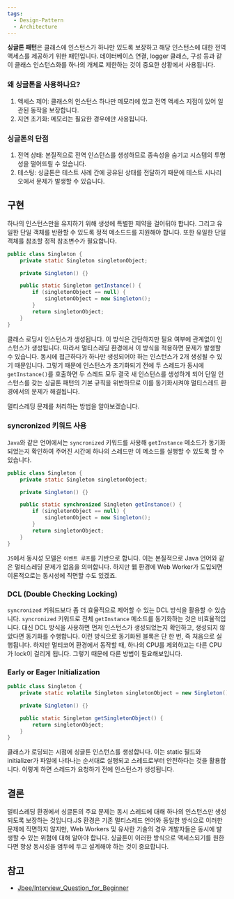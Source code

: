 ```yaml
---
tags:
  - Design-Pattern
  - Architecture
---
```

**싱글톤 패턴**은 클래스에 인스턴스가 하나만 있도록 보장하고 해당 인스턴스에 대한 전역 액세스를 제공하기 위한 패턴입니다. 데이터베이스 연결, logger 클래스, 구성 등과 같이 클래스 인스턴스화를 하나의 개체로 제한하는 것이 중요한 상황에서 사용됩니다.
### 왜 싱글톤을 사용하나요?
1. 액세스 제어: 클래스의 인스턴스 하나만 메모리에 있고 전역 액세스 지점이 있어 일관된 동작을 보장합니다.
2. 지연 초기화: 메모리는 필요한 경우에만 사용됩니다.
### 싱글톤의 단점
1. 전역 상태: 본질적으로 전역 인스턴스를 생성하므로 종속성을 숨기고 시스템의 투명성을 떨어뜨릴  수 있습니다.
2. 테스팅: 싱글톤은 테스트 사례 간에 공유된 상태를 전달하기 때문에 테스트 시나리오에서 문제가 발생할 수 있습니다.

## 구현
하나의 인스턴스만을 유지하기 위해 생성에 특별한 제약을 걸어둬야 합니다. 그리고 유일한 단일 객체를 반환할 수 있도록 정적 메소드드를 지원해야 합니다. 또한 유일한 단일 객체를 참조할 정적 참조변수가 필요합니다.
```java
public class Singleton {
    private static Singleton singletonObject;

    private Singleton() {}

    public static Singleton getInstance() {
        if (singletonObject == null) {
            singletonObject = new Singleton();
        }
        return singletonObject;
    }
}
```
클래스 로딩시 인스턴스가 생성됩니다. 이 방식은 간단하지만 필요 여부에 관계없이 인스턴스가 생성됩니다. 따라서 멀티스레딩 환경에서 이 방식을 적용하면 문제가 발생할 수 있습니다. 동시에 접근하다가 하나만 생성되어야 하는 인스턴스가 2개 생성될 수 있기 때문입니다. 그렇기 때문에 인스턴스가 초기화되기 전에 두 스레드가 동시에 `getInstance()`를 호출하면 두 스레드 모두 결국 새 인스턴스를 생성하게 되어 단일 인스턴스를 갖는 싱글톤 패턴의 기본 규칙을 위반하므로 이를 동기화시켜야 멀티스레드 환경에서의 문제가 해결됩니다.

멀티스레딩 문제를 처리하는 방법을 알아보겠습니다.
### syncronized 키워드 사용
`Java`와 같은 언어에서는 `syncronized` 키워드를 사용해 `getInstance` 메소드가 동기화되었는지 확인하여 주어진 시간에 하나의 스레드만 이 메소드를 실행할 수 있도록 할 수 있습니다.
```java
public class Singleton {
    private static Singleton singletonObject;

    private Singleton() {}

    public static synchronized Singleton getInstance() {
        if (singletonObject == null) {
            singletonObject = new Singleton();
        }
        return singletonObject;
    }
}
```
`JS`에서 동시성 모델은 `이벤트 루프`를 기반으로 합니다. 이는 본질적으로 Java 언어와 같은 멀티스레딩 문제가 없음을 의미합니다. 하지만 웹 환경에 Web Worker가 도입되면 이론적으로는 동시성에 직면할 수도 있겠죠.
### DCL (Double Checking Locking)
`syncronized` 키워드보다 좀 더 효율적으로 제어할 수 있는 DCL 방식을 활용할 수 있습니다. `syncronized` 키워드로 전체 `getInstance` 메소드를 동기화하는 것은 비효율적입니다. 대신 DCL 방식을 사용하면 먼저 인스턴스가 생성되었는지 확인하고, 생성되지 않았다면 동기화를 수행합니다. 이런 방식으로 동기화된 블록은 단 한 번, 즉 처음으로 실행됩니다. 하지만 멀티코어 환경에서 동작할 때, 하나의 CPU를 제외하고는 다른 CPU가 lock이 걸리게 됩니다. 그렇기 때문에 다른 방법이 필요해보입니다.
### Early or Eager Initialization
```java
public class Singleton {
    private static volatile Singleton singletonObject = new Singleton();

    private Singleton() {}

    public static Singleton getSingletonObject() {
        return singletonObject;
    }
}
```
클래스가 로딩되는 시점에 싱글톤 인스턴스를 생성합니다. 이는 static 필드와 initializer가 파일에 나타나는 순서대로 실행되고 스레드로부터 안전하다는 것을 활용합니다. 이렇게 하면 스레드가 요청하기 전에 인스턴스가 생성됩니다.
## 결론
멀티스레딩 환경에서 싱글톤의 주요 문제는 동시 스레드에 대해 하나의 인스턴스만 생성되도록 보장하는 것입니다.JS 환경은 기존 멀티스레드 언어와 동일한 방식으로 이러한 문제에 직면하지 않지만, Web Workers 및 유사한 기술의 경우 개발자들은 동시에 발생할 수 있는 위험에 대해 알아야 합니다. 싱글톤이 이러한 방식으로 액세스되기를 원한다면 항상 동시성을 염두에 두고 설계해야 하는 것이 중요합니다.

## 참고
- [Jbee/Interview_Question_for_Beginner](https://github.com/JaeYeopHan/Interview_Question_for_Beginner/blob/main/DesignPattern/README.md)